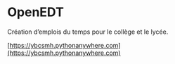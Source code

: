 # OpenEDT

Création d’emplois du temps pour le collège et le lycée.

[https://ybcsmh.pythonanywhere.com](https://ybcsmh.pythonanywhere.com)

